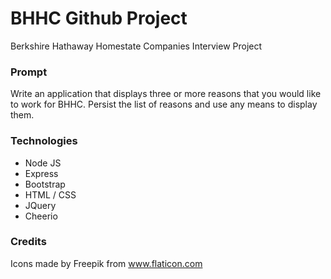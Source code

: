 # BHHC Github Project
Berkshire Hathaway Homestate Companies Interview Project

### Prompt
Write an application that displays three or more reasons that you would like to work for BHHC.  Persist the list of reasons and use any means to display them.

### Technologies
- Node JS
- Express
- Bootstrap
- HTML / CSS
- JQuery
- Cheerio 

### Credits
Icons made by Freepik from www.flaticon.com
